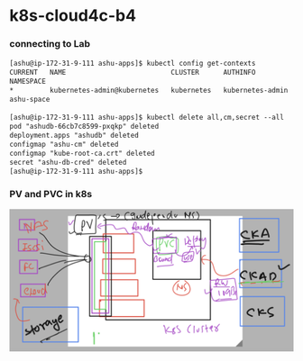 # k8s-cloud4c-b4

### connecting to Lab 

```
[ashu@ip-172-31-9-111 ashu-apps]$ kubectl config get-contexts 
CURRENT   NAME                          CLUSTER      AUTHINFO           NAMESPACE
*         kubernetes-admin@kubernetes   kubernetes   kubernetes-admin   ashu-space

[ashu@ip-172-31-9-111 ashu-apps]$ kubectl delete all,cm,secret --all
pod "ashudb-66cb7c8599-pxqkp" deleted
deployment.apps "ashudb" deleted
configmap "ashu-cm" deleted
configmap "kube-root-ca.crt" deleted
secret "ashu-db-cred" deleted
[ashu@ip-172-31-9-111 ashu-apps]$ 
```

### PV and PVC in k8s 

<img src="pvd.png">

